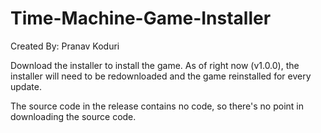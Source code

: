 # Time-Machine-Game-Installer

Created By: Pranav Koduri

Download the installer to install the game. As of right now (v1.0.0), the installer will need to be redownloaded and the game reinstalled for every update.

The source code in the release contains no code, so there's no point in downloading the source code.
